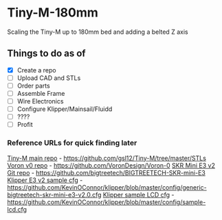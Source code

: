 # Tiny-M-180mm
Scaling the Tiny-M up to 180mm bed and adding a belted Z axis

## Things to do as of 
- [x] Create a repo
- [ ] Upload CAD and STLs
- [ ] Order parts
- [ ] Assemble Frame
- [ ] Wire Electronics
- [ ] Configure Klipper/Mainsail/Fluidd
- [ ] ????
- [ ] Profit

### Reference URLs for quick finding later
[Tiny-M main repo](https://github.com/gsl12/Tiny-M/tree/master/STLs) - https://github.com/gsl12/Tiny-M/tree/master/STLs
[Voron v0 repo](https://github.com/VoronDesign/Voron-0) - https://github.com/VoronDesign/Voron-0
[SKR Mini E3 v2 Git repo](https://github.com/bigtreetech/BIGTREETECH-SKR-mini-E3) - https://github.com/bigtreetech/BIGTREETECH-SKR-mini-E3
[Klipper E3 v2 sample cfg](https://github.com/KevinOConnor/klipper/blob/master/config/generic-bigtreetech-skr-mini-e3-v2.0.cfg) - https://github.com/KevinOConnor/klipper/blob/master/config/generic-bigtreetech-skr-mini-e3-v2.0.cfg
[Klipper sample LCD cfg](https://github.com/KevinOConnor/klipper/blob/master/config/sample-lcd.cfg) - https://github.com/KevinOConnor/klipper/blob/master/config/sample-lcd.cfg
